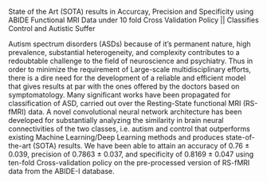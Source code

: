 State of the Art (SOTA) results in Accurcay, Precision and Specificity using ABIDE Functional MRI Data under 10 fold Cross Validation Policy || Classifies Control and Autistic Suffer 

Autism spectrum disorders (ASDs) because of it’s permanent nature, high prevalence, substantial heterogeneity, and complexity contributes to a redoubtable challenge to the field of neuroscience and psychiatry. Thus in order to minimize the requirement of Large-scale multidisciplinary efforts, there is a dire need for the development of a reliable and efficient model that gives results at par with the ones offered by the doctors based on symptomatology. Many significant works have been propagated for classification of ASD, carried out over the Resting-State functional MRI (RS-fMRI) data. A novel convolutional neural network architecture has been developed for substantially analyzing the similarity in brain neural connectivities of the two classes, i.e. autism and control that outperforms existing Machine Learning/Deep Learning methods and produces state-of-the-art (SOTA) results. We have been able to attain an accuracy of 0.76 ± 0.039, precision of 0.7863 ± 0.037, and specificity of 0.8169 ± 0.047 using ten-fold Cross-validation policy on the pre-processed version of RS-fMRI data from the ABIDE-I database.
